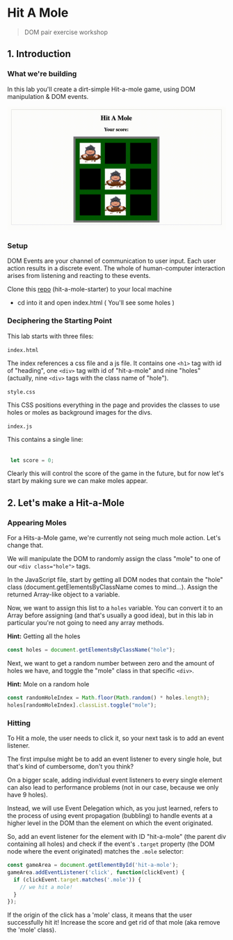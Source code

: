 # Hit A Mole 
> DOM pair exercise workshop


## 1. Introduction

### What we're building

In this lab you'll create a dirt-simple Hit-a-mole game, using DOM manipulation & DOM events.

![result video](../_media/workshops/hit-a-mole/result.gif)

### Setup

DOM Events are your channel of communication to user input. Each user action results in a discrete event. The whole of human-computer interaction arises from listening and reacting to these events.

Clone this [repo](https://github.com/urakymzhan/hit-a-mole-starter) (hit-a-mole-starter) to your local machine
- cd into it and open index.html ( You'll see some holes )


### Deciphering the Starting Point
This lab starts with three files:

`index.html`

The index references a css file and a js file. It contains one `<h1>` tag with id of "heading", one `<div>` tag with id of "hit-a-mole" and nine "holes" (actually, nine `<div>` tags with the class name of "hole").

```style.css```

This CSS positions everything in the page and provides the classes to use holes or moles as background images for the divs.

```index.js```

This contains a single line:

```javascript

 let score = 0;

 ```


Clearly this will control the score of the game in the future, but for now let's start by making sure we can make moles appear.


## 2. Let's make a Hit-a-Mole

### Appearing Moles
For a Hits-a-Mole game, we're currently not seing much mole action. Let's change that.

We will manipulate the DOM to randomly assign the class "mole" to one of our `<div class="hole">` tags.

In the JavaScript file, start by getting all DOM nodes that contain the "hole" class (document.getElementsByClassName comes to mind...). Assign the returned Array-like object to a variable.

Now, we want to assign this list to a `holes` variable. You can convert it to an Array before assigning (and that's usually a good idea), but in this lab in particular you're not going to need any array methods.

**Hint:** Getting all the holes
```javascript
const holes = document.getElementsByClassName("hole");
```

Next, we want to get a random number between zero and the amount of holes we have, and toggle the "mole" class in that specific `<div>`.

**Hint:** Mole on a random hole
```javascript
const randomHoleIndex = Math.floor(Math.random() * holes.length);
holes[randomHoleIndex].classList.toggle("mole");
```


### Hitting
To Hit a mole, the user needs to click it, so your next task is to add an event listener.

The first impulse might be to add an event listener to every single hole, but that's kind of cumbersome, don't you think?

On a bigger scale, adding individual event listeners to every single element can also lead to performance problems (not in our case, because we only have 9 holes).

Instead, we will use Event Delegation which, as you just learned, refers to the process of using event propagation (bubbling) to handle events at a higher level in the DOM than the element on which the event originated.

So, add an event listener for the element with ID "hit-a-mole" (the parent div containing all holes) and check if the event's `.target` property (the DOM node where the event originated) matches the `.mole` selector:

```javascript
const gameArea = document.getElementById('hit-a-mole');
gameArea.addEventListener('click', function(clickEvent) {
  if (clickEvent.target.matches('.mole')) {
    // we hit a mole!
  }
});

```

If the origin of the click has a 'mole' class, it means that the user successfully hit it! Increase the score and get rid of that mole (aka remove the 'mole' class).